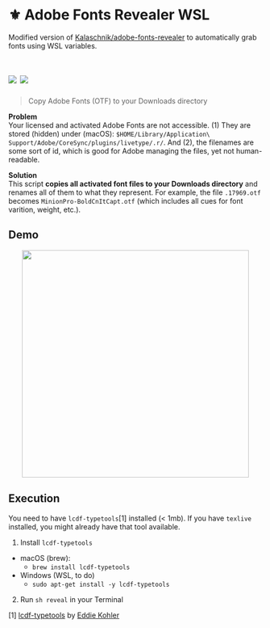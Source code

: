 # ⚜️ Adobe Fonts Revealer WSL

Modified version of [Kalaschnik/adobe-fonts-revealer](https://github.com/Kalaschnik/adobe-fonts-revealer) to automatically grab fonts using WSL variables.

# ![](https://img.shields.io/static/v1?message=macOS%20&labelColor=000000&color=3B3B3B&label=%20&style=for-the-badge&logo=apple) ![](https://img.shields.io/static/v1?message=Windows%20-%20TODO🕐&labelColor=0078D6&color=3B3B3B&label=%20&style=for-the-badge&logo=windows)

> Copy Adobe Fonts (OTF) to your Downloads directory

**Problem**  
Your licensed and activated Adobe Fonts are not accessible. (1) They are stored (hidden) under (macOS): `$HOME/Library/Application\ Support/Adobe/CoreSync/plugins/livetype/.r/`. And (2), the filenames are some sort of id, which is good for Adobe managing the files, yet not human-readable.

**Solution**  
This script **copies all activated font files to your Downloads directory** and renames all of them to what they represent.
For example, the file `.17969.otf` becomes `MinionPro-BoldCnItCapt.otf` (which includes all cues for font varition, weight, etc.).

## Demo
<p align="center">
  <img src="adobe-font-revealer.gif" width="450" />
</p>

## Execution
You need to have `lcdf-typetools`[1] installed (< 1mb). If you have `texlive` installed, you might already have that tool available.

1. Install `lcdf-typetools`
- macOS (brew):
  - `brew install lcdf-typetools`
- Windows (WSL, to do)
  - `sudo apt-get install -y lcdf-typetools`

2. Run `sh reveal` in your Terminal

[1] [lcdf-typetools](https://github.com/kohler/lcdf-typetools) by [Eddie Kohler](https://github.com/kohler)
